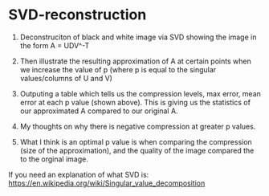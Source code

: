 # SVD-reconstruction

1. Deconstruciton of black and white image via SVD showing the image in the form A = UDV^-T

2. Then illustrate the resulting approximation of A at certain points when we increase the value of p (where p is equal to the singular values/columns of U and V)

3. Outputing a table which tells us the compression levels, max error, mean error at each p value (shown above). This is giving us the statistics of our approximated A compared to our original A.

4. My thoughts on why there is negative compression at greater p values.

5. What I think is an optimal p value is when comparing the compression (size of the approximation), and the quality of the image compared the to the orginal image.

If you need an explanation of what SVD is: https://en.wikipedia.org/wiki/Singular_value_decomposition
